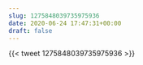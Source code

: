 ```yaml
---
slug: 1275848039735975936
date: 2020-06-24 17:47:31+00:00
draft: false
---
```


{{< tweet 1275848039735975936 >}}
